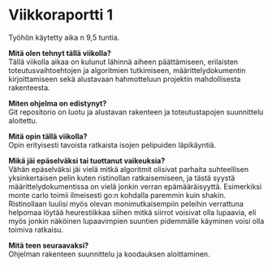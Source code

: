 # Viikkoraportti 1

Työhön käytetty aika n 9,5 tuntia.

**Mitä olen tehnyt tällä viikolla?**  
Tällä viikolla aikaa on kulunut lähinnä aiheen päättämiseen, erilaisten toteutusvaihtoehtojen ja algoritmien tutkimiseen, määrittelydokumentin kirjoittamiseen sekä alustavaan hahmotteluun projektin mahdollisesta rakenteesta.

**Miten ohjelma on edistynyt?**  
Git repositorio on luotu ja alustavan rakenteen ja toteutustapojen suunnittelu aloitettu.

**Mitä opin tällä viikolla?**  
Opin erityisesti tavoista ratkaista isojen pelipuiden läpikäyntiä.

**Mikä jäi epäselväksi tai tuottanut vaikeuksia?**  
Vähän epäselväksi jäi vielä mitkä algoritmit olisivat parhaita suhteellisen yksinkertaisen pelin kuten ristinollan ratkaisemiseen, ja tästä syystä määrittelydokumentissa on vielä jonkin verran epämääräisyyttä. Esimerkiksi monte carlo toimii ilmeisesti go:n kohdalla paremmin kuin shakin. Ristinollaan luulisi myös olevan monimutkaisempiin peleihin verrattuna helpomaa löytää heurestiikkaa siihen mitkä siirrot voisivat olla lupaavia, eli myös jonkin näköinen lupaavimpien suuntien pidemmälle käyminen voisi olla toimiva ratkaisu.

**Mitä teen seuraavaksi?**  
Ohjelman rakenteen suunnittelu ja koodauksen aloittaminen.
